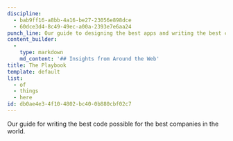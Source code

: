 ```yaml
---
discipline:
  - bab9ff16-a8bb-4a16-be27-23056e898dce
  - 60dce3d4-8c49-49ec-a00a-2393e7e6aa24
punch_line: Our guide to designing the best apps and writing the best code for the best companies in the world.
content_builder:
  - 
    type: markdown
    md_content: '## Insights from Around the Web'
title: The Playbook
template: default
list:
  - of
  - things
  - here
id: db0ae4e3-4f10-4802-bc40-0b880cbf02c7
---
```

Our guide for writing the best code possible for the best companies in the world.